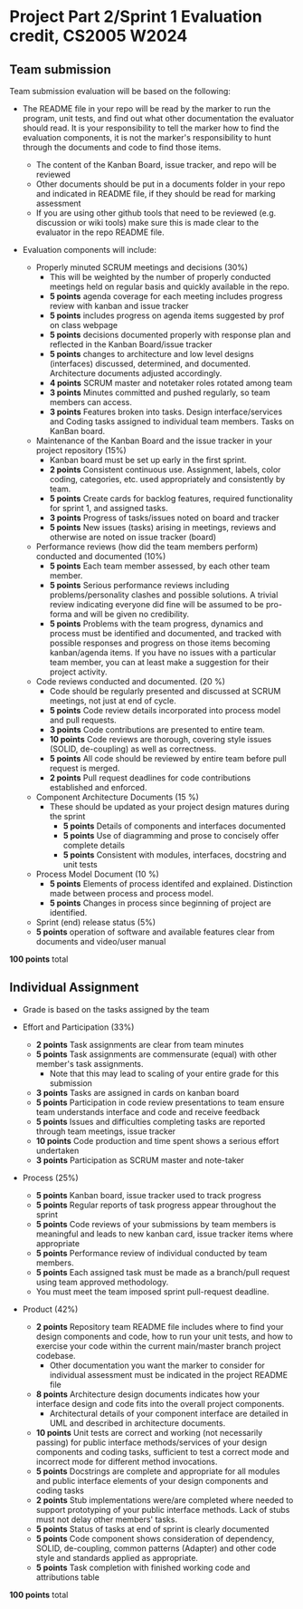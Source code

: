 # Project Part 2/Sprint 1 Evaluation credit, CS2005 W2024

## Team submission

Team submission evaluation will be based on the following:

* The README file in your repo will be read by the marker to run the program, unit tests, and find out what other documentation the evaluator should read. It is your responsibility to tell the marker how to find the evaluation components, it is not the marker's responsibility to hunt through the documents and code to find those items.
  * The content of the Kanban Board, issue tracker, and repo will be reviewed
  * Other documents should be put in a documents folder in your repo and indicated in README file, if they should be read for marking assessment
  * If you are using other github tools that need to be reviewed (e.g. discussion or wiki tools) make sure this is made clear to the evaluator in the repo README file.

* Evaluation components will include:
  * Properly minuted SCRUM meetings and decisions (30%)
    * This will be weighted by the number of properly conducted meetings held on regular basis and quickly available in the repo.
    * **5 points** agenda coverage for each meeting includes progress review with kanban and issue tracker
    * **5 points** includes progress on agenda items suggested by prof on class webpage
    * **5 points** decisions documented properly with response plan and reflected in the Kanban Board/issue tracker
    * **5 points** changes to architecture and low level designs (interfaces) discussed, determined, and documented. Architecture documents adjusted accordingly.
    * **4 points** SCRUM master and notetaker roles rotated among team
    * **3 points** Minutes committed and pushed regularly, so team members can access.
    * **3 points** Features broken into tasks. Design interface/services and Coding tasks assigned to individual team members. Tasks on KanBan board.
  * Maintenance of the Kanban Board and the issue tracker in your project repository (15%)
    * Kanban board must be set up early in the first sprint. 
    * **2 points** Consistent continuous use. Assignment, labels, color coding, categories, etc. used appropriately and consistently by team. 
    * **5 points** Create cards for backlog features, required functionality for sprint 1, and assigned tasks.
    * **3 points** Progress of tasks/issues noted on board and tracker
    * **5 points** New issues (tasks) arising in meetings, reviews and otherwise are noted on issue tracker (board)
  * Performance reviews (how did the team members perform) conducted and documented (10%)
    * **5 points** Each team member assessed, by each other team member.
    * **5 points** Serious performance reviews including problems/personality clashes and possible solutions. A trivial review indicating everyone did fine will be assumed to be pro-forma and will be given no credibility.
    * **5 points** Problems with the team progress, dynamics and process must be identified and documented, and tracked with possible responses and progress on those items becoming kanban/agenda items. If you have no issues with a particular team member, you can at least make a suggestion for their project activity.
  * Code reviews conducted and documented. (20 %)
    * Code should be regularly presented and discussed at SCRUM meetings, not just at end of cycle.
    * **5 points** Code review details incorporated into process model and pull requests.
    * **3 points** Code contributions are presented to entire team.
    * **10 points** Code reviews are thorough, covering style issues (SOLID, de-coupling) as well as correctness. 
    * **5 points** All code should be reviewed by entire team before pull request is merged.
    * **2 points** Pull request deadlines for code contributions established and enforced.
  * Component Architecture Documents (15 %)
    * These should be updated as your project design matures during the sprint
      * **5 points** Details of components and interfaces documented
      * **5 points** Use of diagramming and prose to concisely offer complete details
      * **5 points** Consistent with modules, interfaces, docstring and unit tests
  * Process Model Document (10 %)
    * **5 points** Elements of process identifed and explained. Distinction made between process and process model.
    * **5 points** Changes in process since beginning of project are identified.
   * Sprint (end) release status (5%)
    * **5 points** operation of software and available features clear from documents and video/user manual

**100 points** total

## Individual Assignment

* Grade is based on the tasks assigned by the team

* Effort and Participation (33%)
  * **2 points** Task assignments are clear from team minutes 
  * **5 points** Task assignments are commensurate (equal) with other member's task assignments.
    * Note that this may lead to scaling of your entire grade for this submission
  * **3 points** Tasks are assigned in cards on kanban board
  * **5 points** Participation in code review presentations to team ensure team understands interface and code and receive feedback
  * **5 points** Issues and difficulties completing tasks are reported through team meetings, issue tracker
  * **10 points** Code production and time spent shows a serious effort undertaken
  * **3 points** Participation as SCRUM master and note-taker
* Process (25%)
  * **5 points** Kanban board, issue tracker used to track progress
  * **5 points** Regular reports of task progress appear throughout the sprint
  * **5 points** Code reviews of your submissions by team members is meaningful and leads to new kanban card, issue tracker items where appropriate
  * **5 points** Performance review of individual conducted by team members.
  * **5 points** Each assigned task must be made as a branch/pull request using team approved methodology.
  * You must meet the team imposed sprint pull-request deadline.
* Product (42%)
  * **2 points** Repository team README file includes where to find your design components and code, how to run your unit tests, and how to exercise your code within the current main/master branch project codebase.
    * Other documentation you want the marker to consider for individual assessment must be indicated in the project README file
  * **8 points** Architecture design documents indicates how your interface design and code fits into the overall project components. 
    * Architectural details of your component interface are detailed in UML and described in architecture documents.
  * **10 points** Unit tests are correct and working (not necessarily passing) for public interface methods/services of your design components and coding tasks, sufficient to test a correct mode and incorrect mode for different method invocations.
  * **5 points** Docstrings are complete and appropriate for all modules and public interface elements of your design components and coding tasks
  * **2 points** Stub implementations were/are completed where needed to support prototyping of your public interface methods. Lack of stubs must not delay other members' tasks.
  * **5 points** Status of tasks at end of sprint is clearly documented
  * **5 points** Code component shows consideration of dependency, SOLID, de-coupling, common patterns (Adapter) and other code style and standards applied as appropriate. 
  * **5 points** Task completion with finished working code and attributions table

**100 points** total